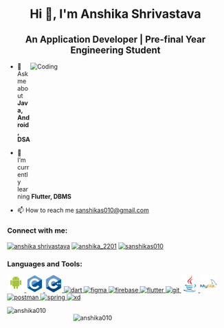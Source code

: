 <h1 align="center">Hi 👋, I'm Anshika Shrivastava</h1>
<h2 align="center">An Application Developer | Pre-final Year Engineering Student</h2>
<img align="right" alt="Coding" width="450" height="300" src="https://github.com/ANSHIKA010/ANSHIKA010/assets/99765179/848f7072-6ec7-4cf4-9140-3cc9545bf0af"/>


- 💬 Ask me about **Java, Android, DSA**

- 🌱 I’m currently learning **Flutter, DBMS**

- 📫 How to reach me sanshikas010@gmail.com

<h3 align="left">Connect with me:</h3>
<p align="left">
<a href="https://linkedin.com/in/anshika shrivastava" target="blank"><img align="center" src="https://raw.githubusercontent.com/rahuldkjain/github-profile-readme-generator/master/src/images/icons/Social/linked-in-alt.svg" alt="anshika shrivastava" height="30" width="40" /></a>
<a href="https://www.codechef.com/users/anshika_2201" target="blank"><img align="center" src="https://cdn.jsdelivr.net/npm/simple-icons@3.1.0/icons/codechef.svg" alt="anshika_2201" height="30" width="40" /></a>
<a href="https://www.hackerrank.com/sanshikas010" target="blank"><img align="center" src="https://raw.githubusercontent.com/rahuldkjain/github-profile-readme-generator/master/src/images/icons/Social/hackerrank.svg" alt="sanshikas010" height="30" width="40" /></a>
</p>

<h3 align="left">Languages and Tools:</h3>
<p align="left"> <a href="https://developer.android.com" target="_blank" rel="noreferrer"> <img src="https://raw.githubusercontent.com/devicons/devicon/master/icons/android/android-original-wordmark.svg" alt="android" width="40" height="40"/> </a> <a href="https://www.cprogramming.com/" target="_blank" rel="noreferrer"> <img src="https://raw.githubusercontent.com/devicons/devicon/master/icons/c/c-original.svg" alt="c" width="40" height="40"/> </a> <a href="https://www.w3schools.com/cpp/" target="_blank" rel="noreferrer"> <img src="https://raw.githubusercontent.com/devicons/devicon/master/icons/cplusplus/cplusplus-original.svg" alt="cplusplus" width="40" height="40"/> </a> <a href="https://dart.dev" target="_blank" rel="noreferrer"> <img src="https://www.vectorlogo.zone/logos/dartlang/dartlang-icon.svg" alt="dart" width="40" height="40"/> </a> <a href="https://www.figma.com/" target="_blank" rel="noreferrer"> <img src="https://www.vectorlogo.zone/logos/figma/figma-icon.svg" alt="figma" width="40" height="40"/> </a> <a href="https://firebase.google.com/" target="_blank" rel="noreferrer"> <img src="https://www.vectorlogo.zone/logos/firebase/firebase-icon.svg" alt="firebase" width="40" height="40"/> </a> <a href="https://flutter.dev" target="_blank" rel="noreferrer"> <img src="https://www.vectorlogo.zone/logos/flutterio/flutterio-icon.svg" alt="flutter" width="40" height="40"/> </a> <a href="https://git-scm.com/" target="_blank" rel="noreferrer"> <img src="https://www.vectorlogo.zone/logos/git-scm/git-scm-icon.svg" alt="git" width="40" height="40"/> </a> <a href="https://www.java.com" target="_blank" rel="noreferrer"> <img src="https://raw.githubusercontent.com/devicons/devicon/master/icons/java/java-original.svg" alt="java" width="40" height="40"/> </a> <a href="https://www.mysql.com/" target="_blank" rel="noreferrer"> <img src="https://raw.githubusercontent.com/devicons/devicon/master/icons/mysql/mysql-original-wordmark.svg" alt="mysql" width="40" height="40"/> </a> <a href="https://postman.com" target="_blank" rel="noreferrer"> <img src="https://www.vectorlogo.zone/logos/getpostman/getpostman-icon.svg" alt="postman" width="40" height="40"/> </a> <a href="https://spring.io/" target="_blank" rel="noreferrer"> <img src="https://www.vectorlogo.zone/logos/springio/springio-icon.svg" alt="spring" width="40" height="40"/> </a> <a href="https://www.adobe.com/products/xd.html" target="_blank" rel="noreferrer"> <img src="https://cdn.worldvectorlogo.com/logos/adobe-xd.svg" alt="xd" width="40" height="40"/> </a> </p>


<p align="left">&nbsp;
  <img align="left" width="350" src="https://github-readme-stats.vercel.app/api?username=anshika010&show_icons=true&locale=en" alt="anshika010" />
  <img align="right" width="350" src="https://github-readme-streak-stats.herokuapp.com/?user=anshika010&count_private=true" alt="anshika010" />
</p>
